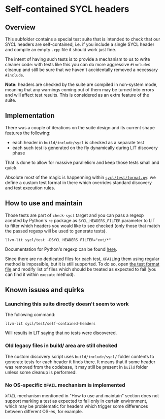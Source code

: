 # Self-contained SYCL headers

## Overview

This subfolder contains a special test suite that is intended to check that our
SYCL headers are self-contained, i.e. if you include a single SYCL header and
compile an empty `.cpp` file it should work just fine.

The intent of having such tests is to provide a mechanism to us to write cleaner
code: with tests like this you can do more aggressive `#include`s cleanup and
still be sure that we haven't accidentally removed a necessary `#include`.

**Note:** headers are checked by the suite are compiled in non-system mode,
meaning that any warnings coming out of them may be turned into errors and will
affect test results. This is considered as an extra feature of the suite.

## Implementation

There was a couple of iterations on the suite design and its current shape
features the following:
- each header in `build/include/sycl` is checked as a separate test
- each such test is generated on the fly dynamically during LIT discovery phase

That is done to allow for massive parallelism and keep those tests small and
quick.

Absolute most of the magic is happenning within
[`sycl/test/format.py`](/sycl/test/format.py): we define a custom test format in
there which overrides standard discovery and test execution rules.

## How to use and maintain

Those tests are part of `check-sycl` target and you can pass a regexp acepted
by Python's `re` package as `SYCL_HEADERS_FILTER` parameter to LIT to filter
which headers you would like to see checked (only those that match the passed
regexp will be used to generate tests).

```
llvm-lit sycl/test -DSYCL_HEADERS_FILTER="ext/*"
```

Documentation for Python's regexp can be found [here][python-3-re].

[python-3-re]: https://docs.python.org/3/library/re.html#regular-expression-syntax

Since there are no dedicated files for each test, `XFAIL`ing them using regular
method is impossible, but it is still supported. To do so, open
[the test format file](/sycl/test/format.py) and modify list of files which
should be treated as expected to fail (you can find it within `execute` method).

## Known issues and quirks

### Launching this suite directly doesn't seem to work

The following command:

```
llvm-lit sycl/test/self-contained-headers
```

Will results in LIT saying that no tests were discovered.

### Old legacy files in build/ area are still checked

The custom discovery script uses `build/include/sycl/` folder contents to
generate tests for each header it finds there. It means that if some header was
removed from the codebase, it may still be present in `build` folder unless
some cleanup is performed.

### No OS-specific `XFAIL` mechanism is implemented

`XFAIL` mechanism mentioned in "How to use and maintain" section does not
support marking a test as expected to fail only in certain environment, which
may be problematic for headers which trigger some differences between different
OS-es, for example.
